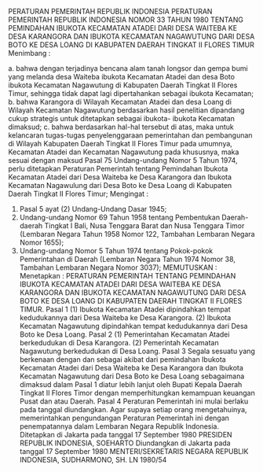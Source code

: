  PERATURAN PEMERINTAH REPUBLIK INDONESIA PERATURAN PEMERINTAH REPUBLIK INDONESIA NOMOR 33 TAHUN 1980 TENTANG PEMINDAHAN IBUKOTA KECAMATAN ATADEI DARI DESA WAITEBA KE DESA KARANGORA DAN IBUKOTA KECAMATAN NAGAWUTUNG DARI DESA BOTO KE DESA LOANG DI KABUPATEN DAERAH TINGKAT II FLORES TIMUR
Menimbang :

a. bahwa dengan terjadinya bencana alam tanah longsor dan gempa bumi yang melanda desa Waiteba ibukota Kecamatan Atadei dan desa Boto ibukota Kecamatan Nagawutung di Kabupaten Daerah Tingkat II Flores Timur, sehingga tidak dapat lagi dipertahankan sebagai ibukota Kecamatan;
b. bahwa Karangora di Wilayah Kecamatan Atadei dan desa Loang di Wilayah Kecamatan Nagawutung berdasarkan hasil penelitian dipandang cukup strategis untuk ditetapkan sebagai ibukota- ibukota Kecamatan dimaksud;
c. bahwa berdasarkan hal-hal tersebut di atas, maka untuk kelancaran tugas-tugas penyelenggaraan pemerintahan dan pembangunan di Wilayah Kabupaten Daerah Tingkat II Flores Timur pada umumnya, Kecamatan Atadei dan Kecamatan Nagawutung pada khususnya, maka sesuai dengan maksud Pasal 75 Undang-undang Nomor 5 Tahun 1974, perlu ditetapkan Peraturan Pemerintah tentang Pemindahan Ibukota Kecamatan Atadei dari Desa Waiteba ke Desa Karangora dan Ibukota Kecamatan Nagawulung dari Desa Boto ke Desa Loang di Kabupaten Daerah Tingkat II Flores Timur;
Mengingat :

1. Pasal 5 ayat (2) Undang-Undang Dasar 1945;
2. Undang-undang Nomor 69 Tahun 1958 tentang Pembentukan Daerah-daerah Tingkat I Bali, Nusa Tenggara Barat dan Nusa Tenggara Timor (Lembaran Negara Tahun 1958 Nomor 122, Tambahan Lembaran Negara Nomor 1655);
3. Undang-undang Nomor 5 Tahun 1974 tentang Pokok-pokok Pemerintahan di Daerah (Lembaran Negara Tahun 1974 Nomor 38, Tambahan Lembaran Negara Nomor 3037);
MEMUTUSKAN :
 Menetapkan : PERATURAN PEMERINTAH TENTANG PEMINDAHAN IBUKOTA KECAMATAN ATADEI DARI DESA WAITEBA KE DESA KARANGORA DAN IBUKOTA KECAMATAN NAGAWUTUNG DARI DESA BOTO KE DESA LOANG DI KABUPATEN DAERAH TINGKAT II FLORES TIMUR.
Pasal 1
(1) Ibukota Kecamatan Atadei dipindahkan tempat kedudukannya dari Desa Waiteba ke Desa Karangora.
(2) Ibukota Kecamatan Nagawutung dipindahkan tempat kedudukannya dari Desa Boto ke Desa Loang.
Pasal 2
(1) Pemerintahan Kecamatan Atadei berkedudukan di Desa Karangora.
(2) Pemerintah Kecamatan Nagawutung berkedudukan di Desa Loang.
Pasal 3
Segala sesuatu yang berkenaan dengan dan sebagai akibat dari pemindahan Ibukota Kecamatan Atadei dari Desa Waiteba ke Desa Karangora dan Ibukota Kecamatan Nagawutung dari Desa Boto ke Desa Loang sebagaimana dimaksud dalam Pasal 1 diatur lebih lanjut oleh Bupati Kepala Daerah Tingkat II Flores Timor dengan memperhitungkan kemampuan keuangan Pusat dan atau Daerah.
Pasal 4
Peraturan Pemerintah ini mulai berlaku pada tanggal diundangkan. Agar supaya setiap orang mengetahuinya, memerintahkan pengundangan Peraturan Pemerintah ini dengan penempatannya dalam Lembaran Negara Republik Indonesia. Ditetapkan di Jakarta pada tanggal 17 September 1980 PRESIDEN REPUBLIK INDONESIA, SOEHARTO Diundangkan di Jakarta pada tanggal 17 September 1980 MENTERI/SEKRETARIS NEGARA REPUBLIK INDONESIA, SUDHARMONO, SH. LN 1980/54
